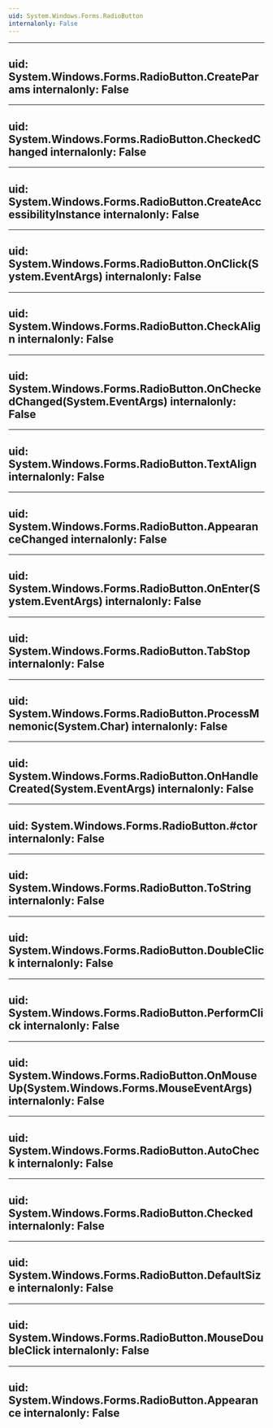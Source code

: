 ```yaml
---
uid: System.Windows.Forms.RadioButton
internalonly: False
---
```


---
uid: System.Windows.Forms.RadioButton.CreateParams
internalonly: False
---

---
uid: System.Windows.Forms.RadioButton.CheckedChanged
internalonly: False
---

---
uid: System.Windows.Forms.RadioButton.CreateAccessibilityInstance
internalonly: False
---

---
uid: System.Windows.Forms.RadioButton.OnClick(System.EventArgs)
internalonly: False
---

---
uid: System.Windows.Forms.RadioButton.CheckAlign
internalonly: False
---

---
uid: System.Windows.Forms.RadioButton.OnCheckedChanged(System.EventArgs)
internalonly: False
---

---
uid: System.Windows.Forms.RadioButton.TextAlign
internalonly: False
---

---
uid: System.Windows.Forms.RadioButton.AppearanceChanged
internalonly: False
---

---
uid: System.Windows.Forms.RadioButton.OnEnter(System.EventArgs)
internalonly: False
---

---
uid: System.Windows.Forms.RadioButton.TabStop
internalonly: False
---

---
uid: System.Windows.Forms.RadioButton.ProcessMnemonic(System.Char)
internalonly: False
---

---
uid: System.Windows.Forms.RadioButton.OnHandleCreated(System.EventArgs)
internalonly: False
---

---
uid: System.Windows.Forms.RadioButton.#ctor
internalonly: False
---

---
uid: System.Windows.Forms.RadioButton.ToString
internalonly: False
---

---
uid: System.Windows.Forms.RadioButton.DoubleClick
internalonly: False
---

---
uid: System.Windows.Forms.RadioButton.PerformClick
internalonly: False
---

---
uid: System.Windows.Forms.RadioButton.OnMouseUp(System.Windows.Forms.MouseEventArgs)
internalonly: False
---

---
uid: System.Windows.Forms.RadioButton.AutoCheck
internalonly: False
---

---
uid: System.Windows.Forms.RadioButton.Checked
internalonly: False
---

---
uid: System.Windows.Forms.RadioButton.DefaultSize
internalonly: False
---

---
uid: System.Windows.Forms.RadioButton.MouseDoubleClick
internalonly: False
---

---
uid: System.Windows.Forms.RadioButton.Appearance
internalonly: False
---
